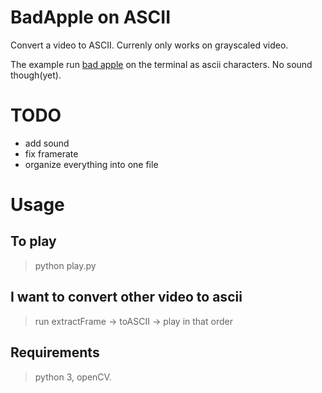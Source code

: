 # BadApple on ASCII

Convert a video to ASCII. Currenly only works on grayscaled video.

The example run [bad apple](https://www.youtube.com/watch?v=FtutLA63Cp8) on the terminal as ascii characters. No sound though(yet). 

# TODO
* add sound
* fix framerate
* organize everything into one file

# Usage

## To play
> python play.py

## I want to convert other video to ascii
> run extractFrame -> toASCII -> play in that order

## Requirements
> python 3, openCV.
